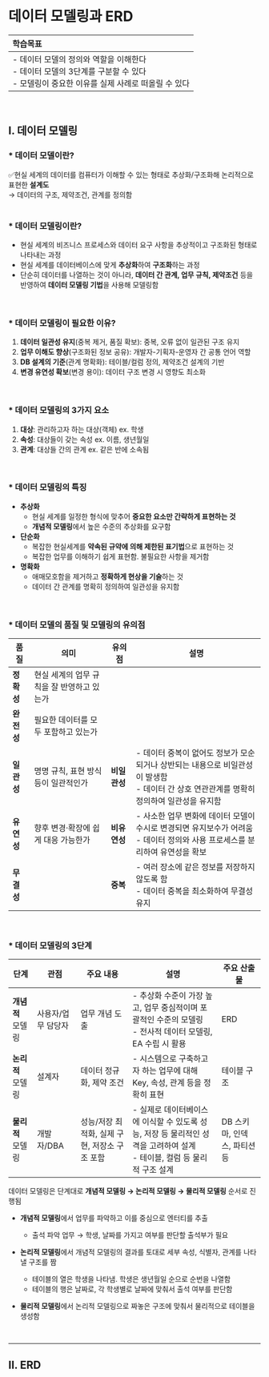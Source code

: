 # 데이터 모델링과 ERD
|학습목표|
|:----|
|- 데이터 모델의 정의와 역할을 이해한다 <br> - 데이터 모델의 3단계를 구분할 수 있다 <br> - 모델링이 중요한 이유를 실제 사례로 떠올릴 수 있다|

<br>

## I. 데이터 모델링

### * 데이터 모델이란?
✅현실 세계의 데이터를 컴퓨터가 이해할 수 있는 형태로 추상화/구조화해 논리적으로 표현한 <b>설계도</b> <br>
→ 데이터의 구조, 제약조건, 관계를 정의함 <br><br>

### * 데이터 모델링이란?
- 현실 세계의 비즈니스 프로세스와 데이터 요구 사항을 추상적이고 구조화된 형태로 나타내는 과정
- 현실 세계를 데이터베이스에 맞게 <b>추상화</b>하여 <b>구조화</b>하는 과정
- 단순히 데이터를 나열하는 것이 아니라, <b>데이터 간 관계, 업무 규칙, 제약조건</b> 등을 반영하여 <b>데이터 모델링 기법</b>을 사용해 모델링함
<br>

### * 데이터 모델링이 필요한 이유?
1. <b>데이터 일관성 유지</b>(중복 제거, 품질 확보): 중복, 오류 없이 일관된 구조 유지
2. <b>업무 이해도 향상</b>(구조화된 정보 공유): 개발자-기획자-운영자 간 공통 언어 역할
3. <b>DB 설계의 기준</b>(관계 명확화): 테이블/컬럼 정의, 제약조건 설계의 기반
4. <b>변경 유연성 확보</b>(변경 용이): 데이터 구조 변경 시 영향도 최소화
<br>

### * 데이터 모델링의 3가지 요소
1. <b>대상</b>: 관리하고자 하는 대상(객체) ex. 학생
2. <b>속성</b>: 대상들이 갖는 속성 ex. 이름, 생년월일
3. <b>관계</b>: 대상들 간의 관계 ex. 같은 반에 소속됨
<br>

### * 데이터 모델링의 특징
- <b>추상화</b>
  - 현실 세계를 일정한 형식에 맞추어 <b>중요한 요소만 간략하게 표현하는 것</b>
  - <b>개념적 모델링</b>에서 높은 수준의 추상화를 요구함
- <b>단순화</b>
  - 복잡한 현실세계를 <b>약속된 규약에 의해 제한된 표기법</b>으로 표현하는 것
  - 복잡한 업무를 이해하기 쉽게 표현함. 불필요한 사항을 제거함
- <b>명확화</b>
  - 애매모호함을 제거하고 <b>정확하게 현상을 기술</b>하는 것
  - 데이터 간 관계를 명확히 정의하여 일관성을 유지함
<br>

### * 데이터 모델의 품질 및 모델링의 유의점
|품질|의미|유의점|설명
|---|---|---|---
|<b>정확성</b>|현실 세계의 업무 규칙을 잘 반영하고 있는가||
|<b>완전성</b>|필요한 데이터를 모두 포함하고 있는가||
|<b>일관성</b>|명명 규칙, 표현 방식 등이 일관적인가|<b>비일관성</b>|- 데이터 중복이 없어도 정보가 모순되거나 상반되는 내용으로 비일관성이 발생함 <br> - 데이터 간 상호 연관관계를 명확히 정의하여 일관성을 유지함
|<b>유연성</b>|향후 변경·확장에 쉽게 대응 가능한가|<b>비유연성</b>|- 사소한 업무 변화에 데이터 모델이 수시로 변경되면 유지보수가 어려움 <br> - 데이터 정의와 사용 프로세스를 분리하여 유연성을 확보
|<b>무결성</b>||<b>중복</b>|- 여러 장소에 같은 정보를 저장하지 않도록 함 <br> - 데이터 중복을 최소화하여 무결성 유지
<br>

### * 데이터 모델링의 3단계
|단계|관점|주요 내용|설명|주요 산출물
|---|---|---|---|---
|<b>개념적</b> 모델링|사용자/업무 담당자|업무 개념 도출|- 추상화 수준이 가장 높고, 업무 중심적이며 포괄적인 수준의 모델링 <br> - 전사적 데이터 모델링, EA 수립 시 활용|ERD
|<b>논리적</b> 모델링|설계자|데이터 정규화, 제약 조건|- 시스템으로 구축하고자 하는 업무에 대해 Key, 속성, 관계 등을 정확히 표현|테이블 구조
|<b>물리적</b> 모델링|개발자/DBA|성능/저장 최적화, 실제 구현, 저장소 구조 포함|- 실제로 데이터베이스에 이식할 수 있도록 성능, 저장 등 물리적인 성격을 고려하여 설계 <br> - 테이블, 컬럼 등 물리적 구조 설계|DB 스키마, 인덱스, 파티션 등

데이터 모델링은 단계대로 <b>개념적 모델링 → 논리적 모델링 → 물리적 모델링</b> 순서로 진행됨
- <b>개념적 모델링</b>에서 업무를 파악하고 이를 중심으로 엔터티를 추출
  - 출석 파악 업무 → 학생, 날짜를 가지고 여부를 판단할 출석부가 필요

- <b>논리적 모델링</b>에서 개념적 모델링의 결과를 토대로 세부 속성, 식별자, 관계를 나타낼 구조를 짬
  - 테이블의 열은 학생을 나타냄. 학생은 생년월일 순으로 순번을 나열함
  - 테이블의 행은 날짜로, 각 학생별로 날짜에 맞춰서 출석 여부를 판단함

- <b>물리적 모델링</b>에서 논리적 모델링으로 짜놓은 구조에 맞춰서 물리적으로 테이블을 생성함
<br>

<hr>

## II. ERD












